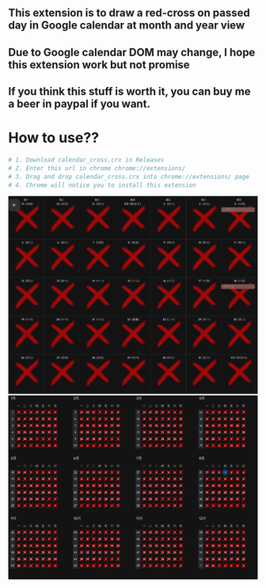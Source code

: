 ## This extension is to draw a red-cross on passed day in Google calendar at month and year view

## Due to Google calendar DOM may change, I hope this extension work but not promise

## If you think this stuff is worth it, you can buy me a beer in paypal if you want.

# How to use??
```sh 
# 1. Download calendar_cross.crx in Releases
# 2. Enter this url in chrome chrome://extensions/
# 3. Drag and drop calendar_cross.crx into chrome://extensions/ page
# 4. Chrome will notice you to install this extension
```
![Month view](https://github.com/WolsYang/calendar_cross/blob/master/images/example_month_view.png?raw=true)
![Year view](https://github.com/WolsYang/calendar_cross/blob/master/images/example_year_view.png?raw=true)

